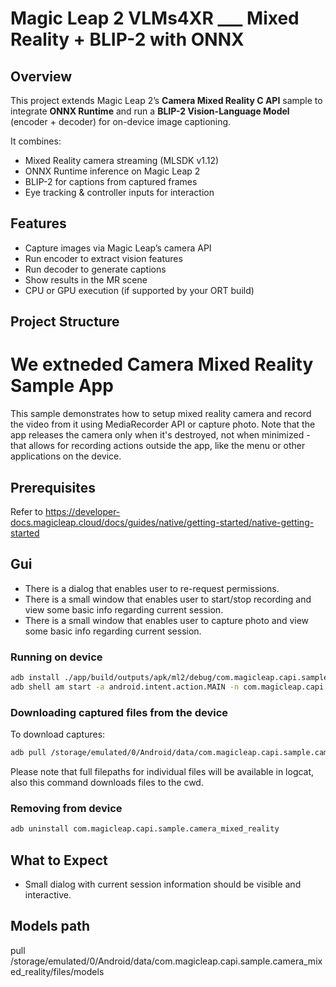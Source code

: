 
# Magic Leap 2 VLMs4XR ___ Mixed Reality + BLIP-2  with ONNX 

## Overview
This project extends Magic Leap 2’s **Camera Mixed Reality C API** sample to integrate **ONNX Runtime** and run a **BLIP-2 Vision-Language Model** (encoder + decoder) for on-device image captioning.

It combines:
- Mixed Reality camera streaming (MLSDK v1.12)
- ONNX Runtime inference on Magic Leap 2
- BLIP-2 for captions from captured frames
- Eye tracking & controller inputs for interaction

## Features
- Capture images via Magic Leap’s camera API  
- Run encoder to extract vision features  
- Run decoder to generate captions  
- Show results in the MR scene  
- CPU or GPU execution (if supported by your ORT build)  

## Project Structure



# We extneded Camera Mixed Reality Sample App

This sample demonstrates how to setup mixed reality camera and record the video from it using MediaRecorder API or capture photo.
Note that the app releases the camera only when it's destroyed, not when minimized - that allows for recording actions outside the app,
like the menu or other applications on the device.

## Prerequisites

Refer to https://developer-docs.magicleap.cloud/docs/guides/native/getting-started/native-getting-started

## Gui
 - There is a dialog that enables user to re-request permissions.
 - There is a small window that enables user to start/stop recording and view some basic info regarding current session.
 - There is a small window that enables user to capture photo and view some basic info regarding current session.

### Running on device

```sh
adb install ./app/build/outputs/apk/ml2/debug/com.magicleap.capi.sample.camera_mixed_reality-debug.apk
adb shell am start -a android.intent.action.MAIN -n com.magicleap.capi.sample.camera_mixed_reality/android.app.NativeActivity
```

### Downloading captured files from the device

To download captures:
```sh
adb pull /storage/emulated/0/Android/data/com.magicleap.capi.sample.camera_mixed_reality/files/captures
```
Please note that full filepaths for individual files will be available in logcat, also this command downloads files to the cwd.

### Removing from device

```sh
adb uninstall com.magicleap.capi.sample.camera_mixed_reality
```

## What to Expect

 - Small dialog with current session information should be visible and interactive.


## Models path 
pull /storage/emulated/0/Android/data/com.magicleap.capi.sample.camera_mixed_reality/files/models 
